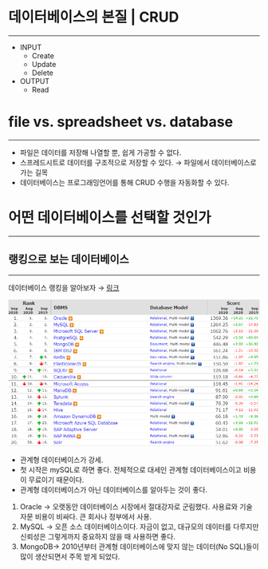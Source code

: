 # 데이터베이스의 본질 | CRUD

---

- INPUT
    - Create
    - Update
    - Delete
- OUTPUT
    - Read

# file vs. spreadsheet vs. database

---

- 파일은 데이터를 저장해 나열할 뿐, 쉽게 가공할 수 없다.
- 스프레드시트로 데이터를 구조적으로 저장할 수 있다. → 파일에서 데이터베이스로 가는 길목
- 데이터베이스는 프로그래밍언어를 통해 CRUD 수행을 자동화할 수 있다.

# 어떤 데이터베이스를 선택할 것인가

---

## 랭킹으로 보는 데이터베이스

---

데이터베이스 랭킹을 알아보자 → [링크](https://db-engines.com/en/ranking)

![database-1](https://github.com/sounmind/TIL/blob/master/images/database-1.png?raw=true)

- 관계형 데이터베이스가 강세.
- 첫 시작은 mySQL로 하면 좋다. 전체적으로 대세인 관계형 데이터베이스이고 비용이 무료이기 때문이다.
- 관계형 데이터베이스가 아닌 데이터베이스를 알아두는 것이 좋다.
1. Oracle → 오랫동안 데이터베이스 시장에서 절대강자로 군림했다. 사용료와 기술 자문 비용이 비싸다. 큰 회사나 정부에서 사용.
2. MySQL → 오픈 소스 데이터베이스이다. 자금이 없고, 대규모의 데이터를 다루지만 신뢰성은 그렇게까지 중요하지 않을 때 사용하면 좋다.
3. MongoDB→ 2010년부터 관계형 데이터베이스에 맞지 않는 데이터(No SQL)들이 많이 생산되면서 주목 받게 되었다.